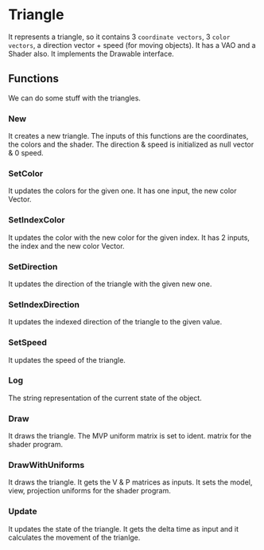 # Triangle

It represents a triangle, so it contains 3 `coordinate vectors`, 3 `color vectors`, a direction vector + speed (for moving objects).
It has a VAO and a Shader also. It implements the Drawable interface.

## Functions

We can do some stuff with the triangles.

### New

It creates a new triangle. The inputs of this functions are the coordinates, the colors and the shader. The direction & speed is initialized as null vector & 0 speed.

### SetColor

It updates the colors for the given one. It has one input, the new color Vector.

### SetIndexColor

It updates the color with the new color for the given index. It has 2 inputs, the index and the new color Vector.

### SetDirection

It updates the direction of the triangle with the given new one.

### SetIndexDirection

It updates the indexed direction of the triangle to the given value.

### SetSpeed

It updates the speed of the triangle.

### Log

The string representation of the current state of the object.

### Draw

It draws the triangle. The MVP uniform matrix is set to ident. matrix for the shader program.

### DrawWithUniforms

It draws the triangle. It gets the V & P matrices as inputs. It sets the model, view, projection uniforms for the shader program.

### Update

It updates the state of the triangle. It gets the delta time as input and it calculates the movement of the trianlge.

